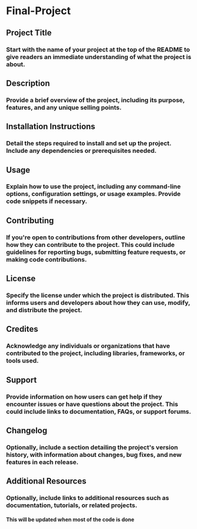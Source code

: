 # Final-Project
## Project Title
### Start with the name of your project at the top of the README to give readers an immediate understanding of what the project is about.

## Description
### Provide a brief overview of the project, including its purpose, features, and any unique selling points.

## Installation Instructions
### Detail the steps required to install and set up the project. Include any dependencies or prerequisites needed.

## Usage
### Explain how to use the project, including any command-line options, configuration settings, or usage examples. Provide code snippets if necessary.

## Contributing
### If you're open to contributions from other developers, outline how they can contribute to the project. This could include guidelines for reporting bugs, submitting feature requests, or making code contributions.

## License
### Specify the license under which the project is distributed. This informs users and developers about how they can use, modify, and distribute the project.

## Credites
### Acknowledge any individuals or organizations that have contributed to the project, including libraries, frameworks, or tools used.

## Support
### Provide information on how users can get help if they encounter issues or have questions about the project. This could include links to documentation, FAQs, or support forums.

## Changelog
### Optionally, include a section detailing the project's version history, with information about changes, bug fixes, and new features in each release.

## Additional Resources
### Optionally, include links to additional resources such as documentation, tutorials, or related projects.
#### This will be updated when most of the code is done
